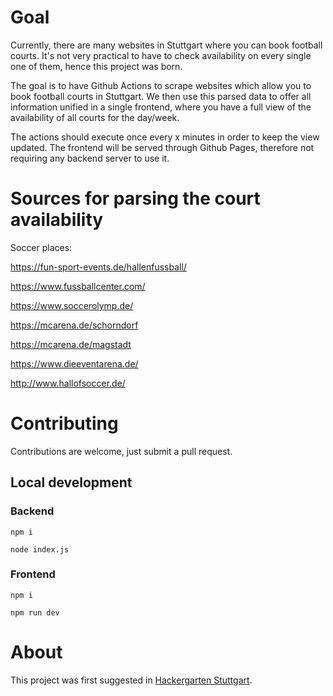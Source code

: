 # Goal

Currently, there are many websites in Stuttgart where you can book football courts. It's
not very practical to have to check availability on every single one of them, hence this project was
born.

The goal is to have Github Actions to scrape websites which allow you to book football courts in
Stuttgart. We then use this parsed data to offer all information unified in a single frontend, where
you have a full view of the availability of all courts for the day/week.

The actions should execute once every x minutes in order to keep the view updated. The frontend will be served through Github Pages, therefore not requiring any backend server to use it.

# Sources for parsing the court availability

Soccer places:

https://fun-sport-events.de/hallenfussball/

https://www.fussballcenter.com/

https://www.soccerolymp.de/

https://mcarena.de/schorndorf

https://mcarena.de/magstadt

https://www.dieeventarena.de/

http://www.hallofsoccer.de/

# Contributing

Contributions are welcome, just submit a pull request.

## Local development

### Backend

    npm i

    node index.js

### Frontend

    npm i

    npm run dev

# About

This project was first suggested in [Hackergarten Stuttgart](https://www.meetup.com/hackergarten-stuttgart/events/292448297/).
